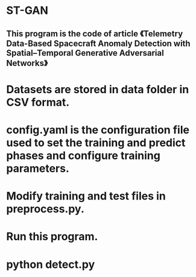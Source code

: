 # ST-GAN
## This program is the code of article 《Telemetry Data-Based Spacecraft Anomaly Detection with Spatial–Temporal Generative Adversarial Networks》

# Datasets are stored in data folder in CSV format.
# config.yaml is the configuration file used to set the training and predict phases and configure training parameters.
# Modify training and test files in preprocess.py.

# Run this program.
# python detect.py

